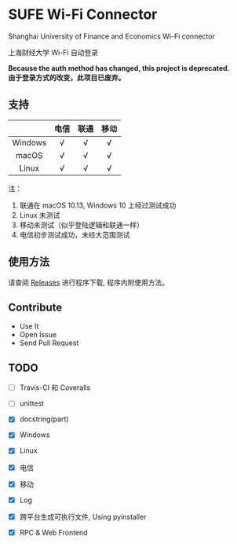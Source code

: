 # SUFE Wi-Fi Connector
Shanghai University of Finance and Economics Wi-Fi connector

上海财经大学 Wi-Fi 自动登录

**Because the auth method has changed, this project is deprecated.**<br>
**由于登录方式的改变，此项目已废弃。**


## 支持

|  | 电信 | 联通 | 移动 |
| :-: | :-: | :-: | :-: |
| Windows | √ | √ | √ |
| macOS | √ | √ | √ |
| Linux | √ | √ | √ |


注：

1. 联通在 macOS 10.13, Windows 10 上经过测试成功
2. Linux 未测试
3. 移动未测试（似乎登陆逻辑和联通一样）
4. 电信初步测试成功，未经大范围测试

## 使用方法

请查阅 [Releases](https://github.com/rwv/sufe-wifi-connector/releases) 进行程序下载, 程序内附使用方法。 

## Contribute

* Use It
* Open Issue
* Send Pull Request

## TODO

* [ ] Travis-CI 和 Coveralls
* [ ] unittest
* [x] docstring(part)
* [x] Windows
* [x] Linux
* [x] 电信
* [x] 移动
* [x] Log
* [x] 跨平台生成可执行文件, Using pyinstaller
* [x] RPC & Web Frontend

